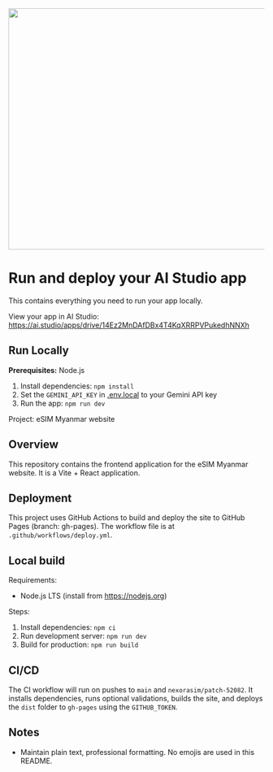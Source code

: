 <div align="center">
<img width="1200" height="475" alt="GHBanner" src="https://github.com/user-attachments/assets/0aa67016-6eaf-458a-adb2-6e31a0763ed6" />
</div>

# Run and deploy your AI Studio app

This contains everything you need to run your app locally.

View your app in AI Studio: https://ai.studio/apps/drive/14Ez2MnDAfDBx4T4KqXRRPVPukedhNNXh

## Run Locally

**Prerequisites:**  Node.js


1. Install dependencies:
   `npm install`
2. Set the `GEMINI_API_KEY` in [.env.local](.env.local) to your Gemini API key
3. Run the app:
   `npm run dev`

Project: eSIM Myanmar website

Overview
--------
This repository contains the frontend application for the eSIM Myanmar website. It is a Vite + React application.

Deployment
----------
This project uses GitHub Actions to build and deploy the site to GitHub Pages (branch: gh-pages). The workflow file is at `.github/workflows/deploy.yml`.

Local build
-----------
Requirements:
- Node.js LTS (install from https://nodejs.org)

Steps:
1. Install dependencies: `npm ci`
2. Run development server: `npm run dev`
3. Build for production: `npm run build`

CI/CD
-----
The CI workflow will run on pushes to `main` and `nexorasim/patch-52082`. It installs dependencies, runs optional validations, builds the site, and deploys the `dist` folder to `gh-pages` using the `GITHUB_TOKEN`.

Notes
-----
- Maintain plain text, professional formatting. No emojis are used in this README.
